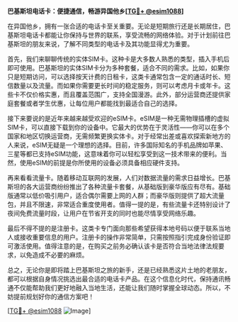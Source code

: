 **巴基斯坦电话卡：便捷通信，畅游异国他乡[[TG💪+ @esim1088](https://t.me/s/esim1088)]**

在异国他乡，拥有一张合适的电话卡至关重要。无论是短期旅行还是长期居住，巴基斯坦电话卡都能让你保持与世界的联系，享受流畅的网络体验。对于计划前往巴基斯坦的朋友来说，了解不同类型的电话卡及其功能显得尤为重要。

首先，我们来聊聊传统的实体SIM卡。这种卡是大多数人熟悉的类型，插入手机后即可使用。巴基斯坦的实体SIM卡分为多种套餐，适合不同的需求。比如，如果你只是短期访问，可以选择按天计费的日租卡，这类卡通常包含一定的通话时长、短信数量以及流量。而如果你需要更长时间的稳定服务，则可以考虑月卡或年卡。这些卡不仅价格实惠，而且覆盖范围广，支持全国漫游。此外，部分运营商还提供家庭套餐或者学生优惠，让每位用户都能找到最适合自己的选择。

接下来要说的是近年来越来越受欢迎的eSIM卡。eSIM是一种无需物理插槽的虚拟SIM卡，可以直接下载到你的设备中。它最大的优势在于灵活性——你可以在多个国家和地区切换运营商，无需频繁更换实体卡。对于经常出差或喜欢探索新地方的人来说，eSIM无疑是一个理想的选择。目前，许多国际知名的手机品牌如苹果、三星等都已支持eSIM功能，这意味着你可以轻松享受到这一技术带来的便利。当然，使用eSIM的前提是你所使用的设备必须具备相应硬件支持。

再来看看流量卡。随着移动互联网的发展，人们对数据流量的需求日益增长。巴基斯坦的各大运营商纷纷推出了各种流量卡套餐，从基础版到豪华版应有尽有。基础版通常以低价吸引用户，适合偶尔需要上网的人群；而豪华版则提供了超大流量包，并且不限速，非常适合重度使用者。值得一提的是，有些流量卡还特别设计了夜间免费流量时段，让用户在节省开支的同时也能尽情享受网络乐趣。

最后不得不提的是注册卡。这类卡专门面向那些希望获得本地号码以便于联系当地人或接收重要信息的用户。注册卡的操作非常简单，只需按照指引完成身份验证即可激活使用。值得注意的是，在购买之前务必确认该卡是否符合当地法律法规要求，以免造成不必要的麻烦。

总之，无论你是即将踏上巴基斯坦之旅的新手，还是已经熟悉这片土地的老朋友，都可以根据自身情况挑选出最合适的电话卡产品。在这个信息化时代，保持通讯畅通不仅能帮助我们更好地融入当地生活，还能让我们随时掌握全球动态。所以，不妨提前规划好你的通信方案吧！

[[TG💪+ @esim1088](https://t.me/s/esim1088) ![Image](https://i.postimg.cc/4NQfJmqS/Snipaste-2025-05-13-00-14-12.png)]